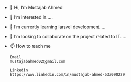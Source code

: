 - 👋 Hi, I’m Mustajab Ahmed
- 👀 I’m interested in.....
- 🌱 I’m currently learning laravel development.....
- 💞️ I’m looking to collaborate on the project related to IT.....
- 📫 How to reach me
      
      Email
      mustajabahmed02@gmail.com
      
      Linkedin
      https://www.linkedin.com/in/mustajab-ahmed-53a090229

<!---
MustajabAhmed/MustajabAhmed is a ✨ special ✨ repository because its `README.md` (this file) appears on your GitHub profile.
You can click the Preview link to take a look at your changes.
--->
